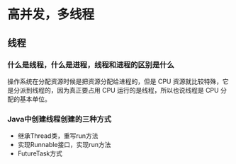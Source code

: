 # 高并发，多线程

## 线程
### 什么是线程，什么是进程，线程和进程的区别是什么

操作系统在分配资源时候是把资源分配给进程的，但是 CPU 资源就比较特殊，它是分派到线程的，因为真正要占用 CPU 运行的是线程，所以也说线程是 CPU 分配的基本单位。

### Java中创建线程创建的三种方式
* 继承Thread类，重写run方法
* 实现Runnable接口，实现run方法
* FutureTask方式